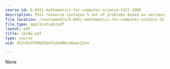 ```yaml
---
course_id: 6-042j-mathematics-for-computer-science-fall-2005
description: This resource contains 5 set of problems based on variance.
file_location: /coursemedia/6-042j-mathematics-for-computer-science-fall-2005/452c02d740b20a47a2e486ca6aec22ce_cp14w.pdf
file_type: application/pdf
layout: pdf
title: cp14w.pdf
type: course
uid: 452c02d740b20a47a2e486ca6aec22ce

---
```

None